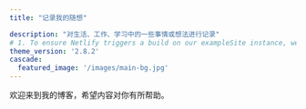 ```yaml
---
title: "记录我的随想"

description: "对生活、工作、学习中的一些事情或想法进行记录"
# 1. To ensure Netlify triggers a build on our exampleSite instance, we need to change a file in the exampleSite directory.
theme_version: '2.8.2'
cascade:
  featured_image: '/images/main-bg.jpg'
---
```

欢迎来到我的博客，希望内容对你有所帮助。
